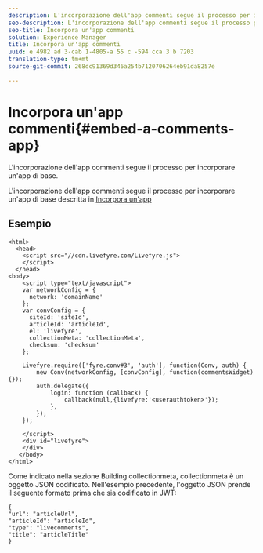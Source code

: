 ```yaml
---
description: L'incorporazione dell'app commenti segue il processo per incorporare un'app di base.
seo-description: L'incorporazione dell'app commenti segue il processo per incorporare un'app di base.
seo-title: Incorpora un'app commenti
solution: Experience Manager
title: Incorpora un'app commenti
uuid: e 4982 ad 3-cab 1-4805-a 55 c -594 cca 3 b 7203
translation-type: tm+mt
source-git-commit: 268dc91369d346a254b7120706264eb91da8257e

---
```



# Incorpora un&#39;app commenti{#embed-a-comments-app}

L&#39;incorporazione dell&#39;app commenti segue il processo per incorporare un&#39;app di base.

L&#39;incorporazione dell&#39;app commenti segue il processo per incorporare un&#39;app di base descritta in [Incorpora un&#39;app](/help/implementation/c-getting-started/c-implementation-process/c-using-livefyre.js-to-create-customize-and-use-apps-on-your-site.md)

## Esempio

```
<html> 
  <head> 
    <script src="//cdn.livefyre.com/Livefyre.js"> 
    </script> 
  </head> 
<body> 
    <script type="text/javascript"> 
    var networkConfig = { 
      network: 'domainName' 
    }; 
    var convConfig = { 
      siteId: 'siteId', 
      articleId: 'articleId', 
      el: 'livefyre', 
      collectionMeta: 'collectionMeta', 
      checksum: 'checksum' 
    }; 
    
    Livefyre.require(['fyre.conv#3', 'auth'], function(Conv, auth) { 
        new Conv(networkConfig, [convConfig], function(commentsWidget) {}); 
        auth.delegate({ 
            login: function (callback) { 
                callback(null,{livefyre:'<userauthtoken>'}); 
            }, 
        }); 
    }); 
  
    </script> 
    <div id="livefyre"> 
    </div> 
   </body> 
</html>
```

Come indicato nella sezione Building collectionmeta, collectionmeta è un oggetto JSON codificato. Nell&#39;esempio precedente, l&#39;oggetto JSON prende il seguente formato prima che sia codificato in JWT:

```
{ 
"url": "articleUrl",  
"articleId": "articleId",  
"type": "livecomments",  
"title": "articleTitle" 
}
```

